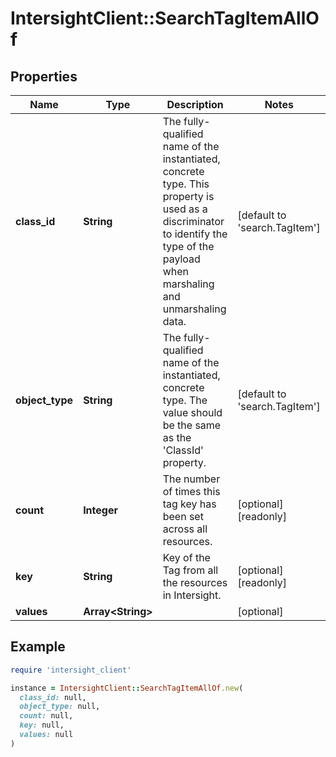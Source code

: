 # IntersightClient::SearchTagItemAllOf

## Properties

| Name | Type | Description | Notes |
| ---- | ---- | ----------- | ----- |
| **class_id** | **String** | The fully-qualified name of the instantiated, concrete type. This property is used as a discriminator to identify the type of the payload when marshaling and unmarshaling data. | [default to &#39;search.TagItem&#39;] |
| **object_type** | **String** | The fully-qualified name of the instantiated, concrete type. The value should be the same as the &#39;ClassId&#39; property. | [default to &#39;search.TagItem&#39;] |
| **count** | **Integer** | The number of times this tag key has been set across all resources. | [optional][readonly] |
| **key** | **String** | Key of the Tag from all the resources in Intersight. | [optional][readonly] |
| **values** | **Array&lt;String&gt;** |  | [optional] |

## Example

```ruby
require 'intersight_client'

instance = IntersightClient::SearchTagItemAllOf.new(
  class_id: null,
  object_type: null,
  count: null,
  key: null,
  values: null
)
```

